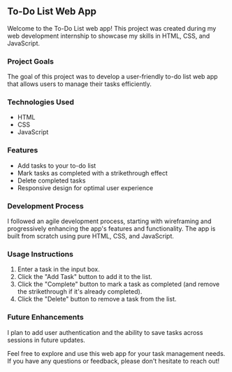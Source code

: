 ## To-Do List Web App

Welcome to the To-Do List web app! This project was created during my web development internship to showcase my skills in HTML, CSS, and JavaScript.

### Project Goals
The goal of this project was to develop a user-friendly to-do list web app that allows users to manage their tasks efficiently.

### Technologies Used
- HTML
- CSS
- JavaScript

### Features
- Add tasks to your to-do list
- Mark tasks as completed with a strikethrough effect
- Delete completed tasks
- Responsive design for optimal user experience

### Development Process
I followed an agile development process, starting with wireframing and progressively enhancing the app's features and functionality. The app is built from scratch using pure HTML, CSS, and JavaScript.

### Usage Instructions
1. Enter a task in the input box.
2. Click the "Add Task" button to add it to the list.
3. Click the "Complete" button to mark a task as completed (and remove the strikethrough if it's already completed).
4. Click the "Delete" button to remove a task from the list.

### Future Enhancements
I plan to add user authentication and the ability to save tasks across sessions in future updates.

Feel free to explore and use this web app for your task management needs. If you have any questions or feedback, please don't hesitate to reach out!
